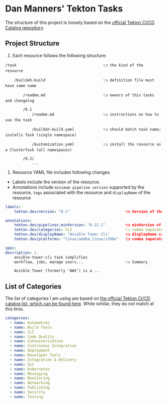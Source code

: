# Dan Manners' Tekton Tasks

The structure of this project is loosely based on the [official Tekton CI/CD Catalog repository](https://github.com/tektoncd/catalog).

## Project Structure

1. Each resource follows the following structure:

```
/task                                       👈 the kind of the resource

    /buildah-build                          👈 definition file must have same name

        /readme.md                          👈 owners of this tasks and changelog

        /0.1
            /readme.md                      👈 instructions on how to use the task

            /buildah-build.yaml             👈 should match task name; installs Task (single namespace)

            /kustomization.yaml             👈 install the resource as a ClusterTask (all namespaces)

        /0.2/
            ...
```

1. Resource YAML file includes following changes
  *  Labels include the version of the resource.
  *  Annotations include `minimum pipeline version` supported by the resource,
     `tags` associated with the resource and `displayName` of the resource

```yaml
labels:
    tekton.dev/version: "0.1"                         👈 Version of the resource

annotations:
    tekton.dev/pipelines.minVersion: "0.12.1"         👈 minVersion of pipeline resource is compatible
    tekton.dev/categories: CLI                        👈 comma separated list of categories
    tekton.dev/displayName: "Ansible Tower Cli"       👈 displayName can be optional
    tekton.dev/platforms: "linux/amd64,linux/s390x"   👈 comma separated list of platforms, can be optional

spec:
description: |-
    ansible-tower-cli task simplifies
    workflow, jobs, manage users...                   👈 Summary

    Ansible Tower (formerly ‘AWX’) is a ...
```

## List of Categories

The list of categories I am using are based on [the official Tekton CI/CD catalog list, which can be found here](https://github.com/tektoncd/hub/blob/b36255f9a512b9f4cccb4fd566a45da4d878810a/config.yaml#L15). While similar, they do not match at this time.

```yaml
categories:
  - name: Automation
  - name: Build Tools
  - name: CLI
  - name: Code Quality
  - name: Containerization
  - name: Continuous Integration
  - name: Deployment
  - name: Developer Tools
  - name: Integration & Delivery
  - name: Git
  - name: Kubernetes
  - name: Messaging
  - name: Monitoring
  - name: Networking
  - name: Publishing
  - name: Security
  - name: Testing
```
